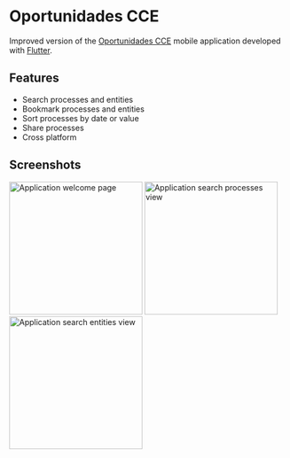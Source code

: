 
# Oportunidades CCE

Improved version of the [Oportunidades CCE](https://play.google.com/store/apps/details?id=co.gov.colombiacompra.oprtunidadescce) mobile application developed with [Flutter](https://flutter.dev).

## Features

- Search processes and entities
- Bookmark processes and entities
- Sort processes by date or value
- Share processes
- Cross platform

## Screenshots

<img width="240px" style="display: inline-block" src="https://user-images.githubusercontent.com/32204060/143939576-037e7dff-f4d6-44b5-9b7a-85ca8318e2fe.png" alt="Application welcome page"/>

<img width="240px" style="display: inline-block" src="https://user-images.githubusercontent.com/32204060/143940023-e55d4fe6-a138-40c8-a76b-ae4fdc9d6a22.png" alt="Application search processes view"/>


<img width="240px" style="display: inline-block" src="https://user-images.githubusercontent.com/32204060/143940281-ecf74f0c-f0a7-47ad-82f3-7d460bbdbe02.png" alt="Application search entities view"/>
